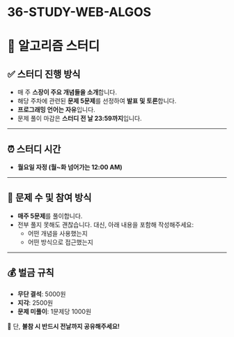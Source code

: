 # 36-STUDY-WEB-ALGOS

# 🧠 알고리즘 스터디

## ✅ 스터디 진행 방식

- 매 주 **스장이 주요 개념들을 소개**합니다.
- 해당 주차에 관련된 **문제 5문제**를 선정하여 **발표 및 토론**합니다.
- **프로그래밍 언어는 자유**입니다.
- 문제 풀이 마감은 **스터디 전 날 23:59까지**입니다.

---

## ⏰ 스터디 시간

- **월요일 자정 (월~화 넘어가는 12:00 AM)**

---

## 📝 문제 수 및 참여 방식

- **매주 5문제**를 풀이합니다.
- 전부 풀지 못해도 괜찮습니다. 대신, 아래 내용을 포함해 작성해주세요:
  - 어떤 개념을 사용했는지
  - 어떤 방식으로 접근했는지

---

## 💰 벌금 규칙

- **무단 결석**: 5000원
- **지각**: 2500원
- **문제 미풀이**: 1문제당 1000원

📌 단, **불참 시 반드시 전날까지 공유해주세요!**

